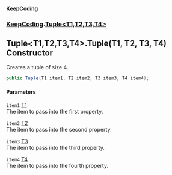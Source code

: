 #### [KeepCoding](index.md 'index')
### [KeepCoding](KeepCoding.md 'KeepCoding').[Tuple&lt;T1,T2,T3,T4&gt;](Tuple.T1.T2.T3.T4..md 'KeepCoding.Tuple&lt;T1,T2,T3,T4&gt;')
## Tuple&lt;T1,T2,T3,T4&gt;.Tuple(T1, T2, T3, T4) Constructor
Creates a tuple of size 4.  
```csharp
public Tuple(T1 item1, T2 item2, T3 item3, T4 item4);
```
#### Parameters
<a name='KeepCoding.Tuple.T1.T2.T3.T4..Tuple(T1.T2.T3.T4).item1'></a>
`item1` [T1](Tuple.T1.T2.T3.T4..md#KeepCoding.Tuple.T1.T2.T3.T4..T1 'KeepCoding.Tuple&lt;T1,T2,T3,T4&gt;.T1')  
The item to pass into the first property.
  
<a name='KeepCoding.Tuple.T1.T2.T3.T4..Tuple(T1.T2.T3.T4).item2'></a>
`item2` [T2](Tuple.T1.T2.T3.T4..md#KeepCoding.Tuple.T1.T2.T3.T4..T2 'KeepCoding.Tuple&lt;T1,T2,T3,T4&gt;.T2')  
The item to pass into the second property.
  
<a name='KeepCoding.Tuple.T1.T2.T3.T4..Tuple(T1.T2.T3.T4).item3'></a>
`item3` [T3](Tuple.T1.T2.T3.T4..md#KeepCoding.Tuple.T1.T2.T3.T4..T3 'KeepCoding.Tuple&lt;T1,T2,T3,T4&gt;.T3')  
The item to pass into the third property.
  
<a name='KeepCoding.Tuple.T1.T2.T3.T4..Tuple(T1.T2.T3.T4).item4'></a>
`item4` [T4](Tuple.T1.T2.T3.T4..md#KeepCoding.Tuple.T1.T2.T3.T4..T4 'KeepCoding.Tuple&lt;T1,T2,T3,T4&gt;.T4')  
The item to pass into the fourth property.
  
